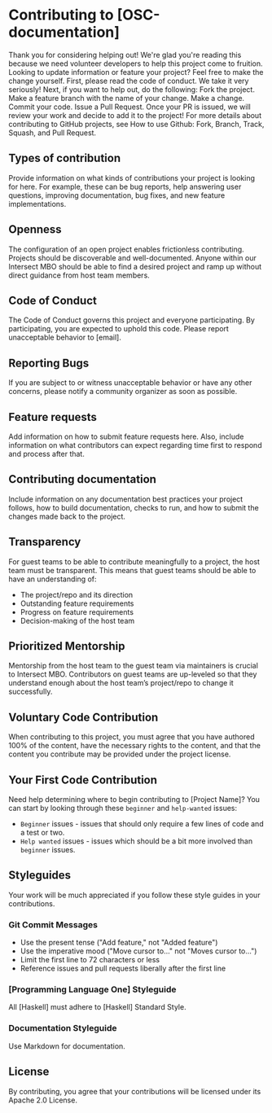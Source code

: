 # Contributing to [OSC-documentation]

Thank you for considering helping out! We're glad you're reading this because we need volunteer developers to help this project come to fruition. 
Looking to update information or feature your project? Feel free to make the change yourself.
First, please read the code of conduct. We take it very seriously!
Next, if you want to help out, do the following:
Fork the project.
Make a feature branch with the name of your change.
Make a change.
Commit your code.
Issue a Pull Request.
Once your PR is issued, we will review your work and decide to add it to the project!
For more details about contributing to GitHub projects, see How to use Github: Fork, Branch, Track, Squash, and Pull Request.
## Types of contribution
Provide information on what kinds of contributions your project is looking for here. For example, these can be bug reports, help answering user questions, improving documentation, bug fixes, and new feature implementations.

## Openness

The configuration of an open project enables frictionless contributing. Projects should be discoverable and well-documented. Anyone within our Intersect MBO should be able to find a desired project and ramp up without direct guidance from host team members.

## Code of Conduct

The Code of Conduct governs this project and everyone participating. By participating, you are expected to uphold this code. Please report unacceptable behavior to [email].

## Reporting Bugs

If you are subject to or witness unacceptable behavior or have any other concerns, please notify a community organizer as soon as possible.

## Feature requests

Add information on how to submit feature requests here. Also, include information on what contributors can expect regarding time first to respond and process after that.

## Contributing documentation

Include information on any documentation best practices your project follows, how to build documentation, checks to run, and how to submit the changes made back to the project.

## Transparency

For guest teams to be able to contribute meaningfully to a project, the host team must be transparent. This means that guest teams should be able to have an understanding of:

- The project/repo and its direction
- Outstanding feature requirements
- Progress on feature requirements
- Decision-making of the host team

## Prioritized Mentorship

Mentorship from the host team to the guest team via maintainers is crucial to Intersect MBO. Contributors on guest teams are up-leveled so that they understand enough about the host team’s project/repo to change it successfully.

## Voluntary Code Contribution

When contributing to this project, you must agree that you have authored 100% of the content, have the necessary rights to the content, and that the content you contribute may be provided under the project license.

## Your First Code Contribution

Need help determining where to begin contributing to [Project Name]? You can start by looking through these `beginner` and `help-wanted` issues:

- `Beginner` issues - issues that should only require a few lines of code and a test or two.
- `Help wanted` issues - issues which should be a bit more involved than `beginner` issues.

## Styleguides

Your work will be much appreciated if you follow these style guides in your contributions.

### Git Commit Messages

- Use the present tense ("Add feature," not "Added feature")
- Use the imperative mood ("Move cursor to..." not "Moves cursor to...")
- Limit the first line to 72 characters or less
- Reference issues and pull requests liberally after the first line

### [Programming Language One] Styleguide

All [Haskell] must adhere to [Haskell] Standard Style.

### Documentation Styleguide

Use Markdown for documentation.

## License

By contributing, you agree that your contributions will be licensed under its Apache 2.0 License.
